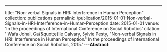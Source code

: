 ---
title: "Non-verbal Signals in HRI: Interference in Human Perception"
collection: publications
permalink: /publication/2015-01-01-Non-verbal-Signals-in-HRI-Interference-in-Human-Perception
date: 2015-01-01
venue: 'In the proceedings of International Conference on Social Robotics'
citation: ' Wafa Johal,  Ga{\&quot;e}lle Calvary,  Sylvie Pesty, &quot;Non-verbal Signals in HRI: Interference in Human Perception.&quot; In the proceedings of International Conference on Social Robotics, 2015.'
---**Abstract**: